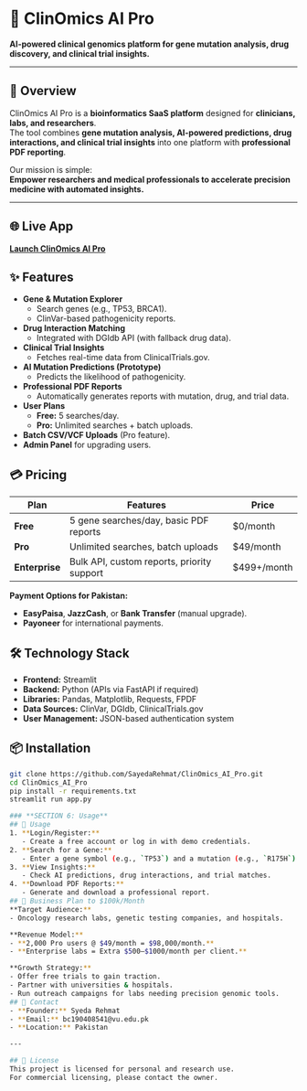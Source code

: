  # 🧬 ClinOmics AI Pro

**AI-powered clinical genomics platform for gene mutation analysis, drug discovery, and clinical trial insights.**

---

## 🚀 Overview
ClinOmics AI Pro is a **bioinformatics SaaS platform** designed for **clinicians, labs, and researchers**.  
The tool combines **gene mutation analysis, AI-powered predictions, drug interactions, and clinical trial insights** into one platform with **professional PDF reporting**.

Our mission is simple:  
**Empower researchers and medical professionals to accelerate precision medicine with automated insights.**

---

## 🌐 Live App
[**Launch ClinOmics AI Pro**](https://clinomics-ai-7pwnmg46tw2sqeezvajcxz.streamlit.app/)
## ✨ Features
- **Gene & Mutation Explorer**  
  - Search genes (e.g., TP53, BRCA1).
  - ClinVar-based pathogenicity reports.
- **Drug Interaction Matching**  
  - Integrated with DGIdb API (with fallback drug data).
- **Clinical Trial Insights**  
  - Fetches real-time data from ClinicalTrials.gov.
- **AI Mutation Predictions (Prototype)**  
  - Predicts the likelihood of pathogenicity.
- **Professional PDF Reports**  
  - Automatically generates reports with mutation, drug, and trial data.
- **User Plans**  
  - **Free:** 5 searches/day.  
  - **Pro:** Unlimited searches + batch uploads.
- **Batch CSV/VCF Uploads** (Pro feature).
- **Admin Panel** for upgrading users.
## 💳 Pricing
| Plan         | Features                                   | Price        |
|--------------|--------------------------------------------|--------------|
| **Free**     | 5 gene searches/day, basic PDF reports      | $0/month     |
| **Pro**      | Unlimited searches, batch uploads           | $49/month    |
| **Enterprise** | Bulk API, custom reports, priority support | $499+/month  |

**Payment Options for Pakistan:**  
- **EasyPaisa**, **JazzCash**, or **Bank Transfer** (manual upgrade).  
- **Payoneer** for international payments.
## 🛠 Technology Stack
- **Frontend:** Streamlit  
- **Backend:** Python (APIs via FastAPI if required)  
- **Libraries:** Pandas, Matplotlib, Requests, FPDF  
- **Data Sources:** ClinVar, DGIdb, ClinicalTrials.gov  
- **User Management:** JSON-based authentication system  
 ## 📦 Installation
```bash
git clone https://github.com/SayedaRehmat/ClinOmics_AI_Pro.git
cd ClinOmics_AI_Pro
pip install -r requirements.txt
streamlit run app.py

### **SECTION 6: Usage**
## 🧪 Usage
1. **Login/Register:**  
   - Create a free account or log in with demo credentials.
2. **Search for a Gene:**  
   - Enter a gene symbol (e.g., `TP53`) and a mutation (e.g., `R175H`).
3. **View Insights:**  
   - Check AI predictions, drug interactions, and trial matches.
4. **Download PDF Reports:**  
   - Generate and download a professional report.
## 🌟 Business Plan to $100k/Month
**Target Audience:**  
- Oncology research labs, genetic testing companies, and hospitals.

**Revenue Model:**  
- **2,000 Pro users @ $49/month = $98,000/month.**  
- **Enterprise labs = Extra $500–$1000/month per client.**

**Growth Strategy:**  
- Offer free trials to gain traction.  
- Partner with universities & hospitals.  
- Run outreach campaigns for labs needing precision genomic tools.
## 📧 Contact
- **Founder:** Syeda Rehmat  
- **Email:** bc190408541@vu.edu.pk  
- **Location:** Pakistan  

---

## 📜 License
This project is licensed for personal and research use.  
For commercial licensing, please contact the owner.
